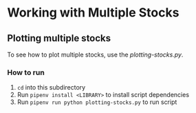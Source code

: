 # Working with Multiple Stocks

## Plotting multiple stocks

To see how to plot multiple stocks, use the _plotting-stocks.py_.

### How to run

1. `cd` into this subdirectory
2. Run `pipenv install <LIBRARY>` to install script dependencies
3. Run `pipenv run python plotting-stocks.py` to run script
